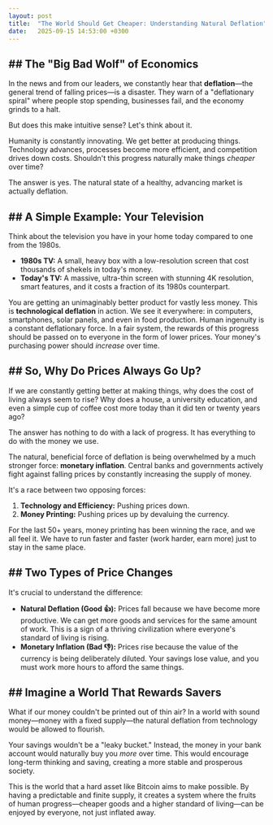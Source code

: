 ```yaml
---
layout: post
title:  "The World Should Get Cheaper: Understanding Natural Deflation"
date:   2025-09-15 14:53:00 +0300
---
```


## ## The "Big Bad Wolf" of Economics

In the news and from our leaders, we constantly hear that **deflation**—the general trend of falling prices—is a disaster. They warn of a "deflationary spiral" where people stop spending, businesses fail, and the economy grinds to a halt.

But does this make intuitive sense? Let's think about it.

Humanity is constantly innovating. We get better at producing things. Technology advances, processes become more efficient, and competition drives down costs. Shouldn't this progress naturally make things *cheaper* over time?

The answer is yes. The natural state of a healthy, advancing market is actually deflation.

## ## A Simple Example: Your Television

Think about the television you have in your home today compared to one from the 1980s.

* **1980s TV:** A small, heavy box with a low-resolution screen that cost thousands of shekels in today's money.
* **Today's TV:** A massive, ultra-thin screen with stunning 4K resolution, smart features, and it costs a fraction of its 1980s counterpart.



You are getting an unimaginably better product for vastly less money. This is **technological deflation** in action. We see it everywhere: in computers, smartphones, solar panels, and even in food production. Human ingenuity is a constant deflationary force. In a fair system, the rewards of this progress should be passed on to everyone in the form of lower prices. Your money's purchasing power should *increase* over time.

## ## So, Why Do Prices Always Go Up?

If we are constantly getting better at making things, why does the cost of living always seem to rise? Why does a house, a university education, and even a simple cup of coffee cost more today than it did ten or twenty years ago?

The answer has nothing to do with a lack of progress. It has everything to do with the money we use.

The natural, beneficial force of deflation is being overwhelmed by a much stronger force: **monetary inflation**. Central banks and governments actively fight against falling prices by constantly increasing the supply of money.

It's a race between two opposing forces:
1.  **Technology and Efficiency:** Pushing prices down.
2.  **Money Printing:** Pushing prices up by devaluing the currency.

For the last 50+ years, money printing has been winning the race, and we all feel it. We have to run faster and faster (work harder, earn more) just to stay in the same place.

## ## Two Types of Price Changes

It's crucial to understand the difference:

* **Natural Deflation (Good 👍):** Prices fall because we have become more productive. We can get more goods and services for the same amount of work. This is a sign of a thriving civilization where everyone's standard of living is rising.
* **Monetary Inflation (Bad 👎):** Prices rise because the value of the currency is being deliberately diluted. Your savings lose value, and you must work more hours to afford the same things.

## ## Imagine a World That Rewards Savers

What if our money couldn't be printed out of thin air? In a world with sound money—money with a fixed supply—the natural deflation from technology would be allowed to flourish.

Your savings wouldn't be a "leaky bucket." Instead, the money in your bank account would naturally buy you *more* over time. This would encourage long-term thinking and saving, creating a more stable and prosperous society.

This is the world that a hard asset like Bitcoin aims to make possible. By having a predictable and finite supply, it creates a system where the fruits of human progress—cheaper goods and a higher standard of living—can be enjoyed by everyone, not just inflated away.
